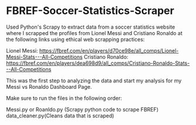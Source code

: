 # FBREF-Soccer-Statistics-Scraper

Used Python's Scrapy to extract data from a soccer statistics website where I scrapped the profiles from Lionel Messi and Cristiano Ronaldo at the following links
using ethical web scrapping practices:

Lionel Messi: https://fbref.com/en/players/d70ce98e/all_comps/Lionel-Messi-Stats---All-Competitions
Cristiano Ronaldo: https://fbref.com/en/players/dea698d9/all_comps/Cristiano-Ronaldo-Stats---All-Competitions

This was the first step to analyzing the data and start my analysis for my Messi vs Ronaldo Dashboard Page.

Make sure to run the files in the following order:

Messi.py or Roanldo.py (Scrapy python code to scrape FBREF)
data_cleaner.py(Cleans data that is scraped)
